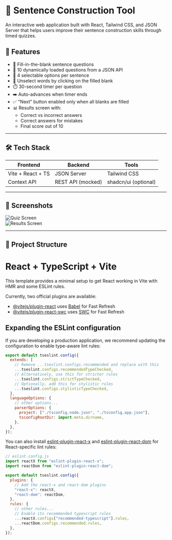 # 🧠 Sentence Construction Tool

An interactive web application built with React, Tailwind CSS, and JSON Server that helps users improve their sentence construction skills through timed quizzes.

## 🚀 Features

- 📝 Fill-in-the-blank sentence questions
- 🔢 10 dynamically loaded questions from a JSON API
- 🧠 4 selectable options per sentence
- 🔁 Unselect words by clicking on the filled blank
- ⏱️ 30-second timer per question
- ➡️ Auto-advances when timer ends
- ✅ "Next" button enabled only when all blanks are filled
- 📊 Results screen with:
  - Correct vs incorrect answers
  - Correct answers for mistakes
  - Final score out of 10

---

## 🛠️ Tech Stack

| Frontend          | Backend           | Tools                |
| ----------------- | ----------------- | -------------------- |
| Vite + React + TS | JSON Server       | Tailwind CSS         |
| Context API       | REST API (mocked) | shadcn/ui (optional) |

---

## 📸 Screenshots

![Quiz Screen](./public/screenshot-quiz.png)  
![Results Screen](./public/screenshot-results.png)

---

## 📁 Project Structure

# React + TypeScript + Vite

This template provides a minimal setup to get React working in Vite with HMR and some ESLint rules.

Currently, two official plugins are available:

- [@vitejs/plugin-react](https://github.com/vitejs/vite-plugin-react/blob/main/packages/plugin-react/README.md) uses [Babel](https://babeljs.io/) for Fast Refresh
- [@vitejs/plugin-react-swc](https://github.com/vitejs/vite-plugin-react-swc) uses [SWC](https://swc.rs/) for Fast Refresh

## Expanding the ESLint configuration

If you are developing a production application, we recommend updating the configuration to enable type-aware lint rules:

```js
export default tseslint.config({
  extends: [
    // Remove ...tseslint.configs.recommended and replace with this
    ...tseslint.configs.recommendedTypeChecked,
    // Alternatively, use this for stricter rules
    ...tseslint.configs.strictTypeChecked,
    // Optionally, add this for stylistic rules
    ...tseslint.configs.stylisticTypeChecked,
  ],
  languageOptions: {
    // other options...
    parserOptions: {
      project: ["./tsconfig.node.json", "./tsconfig.app.json"],
      tsconfigRootDir: import.meta.dirname,
    },
  },
});
```

You can also install [eslint-plugin-react-x](https://github.com/Rel1cx/eslint-react/tree/main/packages/plugins/eslint-plugin-react-x) and [eslint-plugin-react-dom](https://github.com/Rel1cx/eslint-react/tree/main/packages/plugins/eslint-plugin-react-dom) for React-specific lint rules:

```js
// eslint.config.js
import reactX from "eslint-plugin-react-x";
import reactDom from "eslint-plugin-react-dom";

export default tseslint.config({
  plugins: {
    // Add the react-x and react-dom plugins
    "react-x": reactX,
    "react-dom": reactDom,
  },
  rules: {
    // other rules...
    // Enable its recommended typescript rules
    ...reactX.configs["recommended-typescript"].rules,
    ...reactDom.configs.recommended.rules,
  },
});
```
